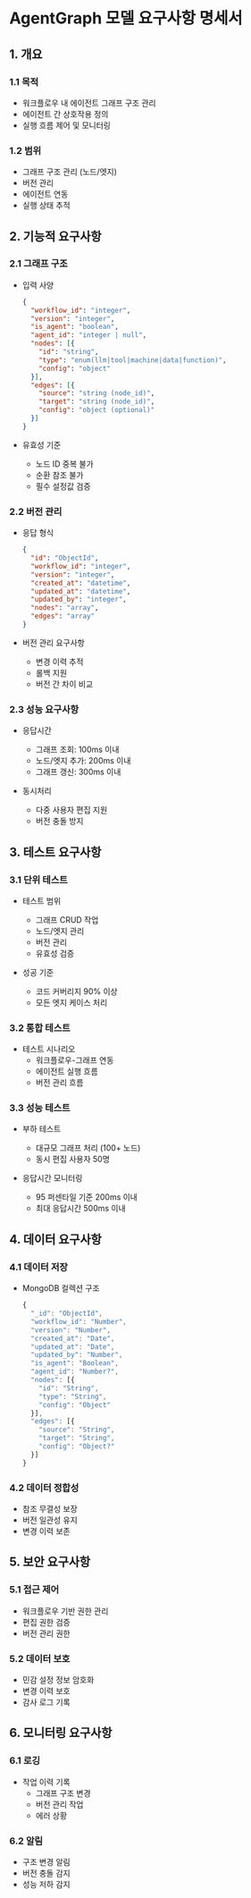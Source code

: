 # AgentGraph 모델 요구사항 명세서

## 1. 개요

### 1.1 목적
- 워크플로우 내 에이전트 그래프 구조 관리
- 에이전트 간 상호작용 정의
- 실행 흐름 제어 및 모니터링

### 1.2 범위
- 그래프 구조 관리 (노드/엣지)
- 버전 관리
- 에이전트 연동
- 실행 상태 추적

## 2. 기능적 요구사항

### 2.1 그래프 구조
- 입력 사양
  ```json
  {
    "workflow_id": "integer",
    "version": "integer",
    "is_agent": "boolean",
    "agent_id": "integer | null",
    "nodes": [{
      "id": "string",
      "type": "enum(llm|tool|machine|data|function)",
      "config": "object"
    }],
    "edges": [{
      "source": "string (node_id)",
      "target": "string (node_id)",
      "config": "object (optional)"
    }]
  }
  ```

- 유효성 기준
  - 노드 ID 중복 불가
  - 순환 참조 불가
  - 필수 설정값 검증

### 2.2 버전 관리
- 응답 형식
  ```json
  {
    "id": "ObjectId",
    "workflow_id": "integer",
    "version": "integer",
    "created_at": "datetime",
    "updated_at": "datetime",
    "updated_by": "integer",
    "nodes": "array",
    "edges": "array"
  }
  ```

- 버전 관리 요구사항
  - 변경 이력 추적
  - 롤백 지원
  - 버전 간 차이 비교

### 2.3 성능 요구사항
- 응답시간
  - 그래프 조회: 100ms 이내
  - 노드/엣지 추가: 200ms 이내
  - 그래프 갱신: 300ms 이내

- 동시처리
  - 다중 사용자 편집 지원
  - 버전 충돌 방지

## 3. 테스트 요구사항

### 3.1 단위 테스트
- 테스트 범위
  - 그래프 CRUD 작업
  - 노드/엣지 관리
  - 버전 관리
  - 유효성 검증

- 성공 기준
  - 코드 커버리지 90% 이상
  - 모든 엣지 케이스 처리

### 3.2 통합 테스트
- 테스트 시나리오
  - 워크플로우-그래프 연동
  - 에이전트 실행 흐름
  - 버전 관리 흐름

### 3.3 성능 테스트
- 부하 테스트
  - 대규모 그래프 처리 (100+ 노드)
  - 동시 편집 사용자 50명

- 응답시간 모니터링
  - 95 퍼센타일 기준 200ms 이내
  - 최대 응답시간 500ms 이내

## 4. 데이터 요구사항

### 4.1 데이터 저장
- MongoDB 컬렉션 구조
  ```javascript
  {
    "_id": "ObjectId",
    "workflow_id": "Number",
    "version": "Number",
    "created_at": "Date",
    "updated_at": "Date",
    "updated_by": "Number",
    "is_agent": "Boolean",
    "agent_id": "Number?",
    "nodes": [{
      "id": "String",
      "type": "String",
      "config": "Object"
    }],
    "edges": [{
      "source": "String",
      "target": "String",
      "config": "Object?"
    }]
  }
  ```

### 4.2 데이터 정합성
- 참조 무결성 보장
- 버전 일관성 유지
- 변경 이력 보존

## 5. 보안 요구사항

### 5.1 접근 제어
- 워크플로우 기반 권한 관리
- 편집 권한 검증
- 버전 관리 권한

### 5.2 데이터 보호
- 민감 설정 정보 암호화
- 변경 이력 보호
- 감사 로그 기록

## 6. 모니터링 요구사항

### 6.1 로깅
- 작업 이력 기록
  - 그래프 구조 변경
  - 버전 관리 작업
  - 에러 상황

### 6.2 알림
- 구조 변경 알림
- 버전 충돌 감지
- 성능 저하 감지
